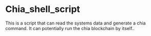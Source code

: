 # Chia_shell_script
This is a script that can read the systems data and generate a chia command. It can potentially run the chia blockchain by itself..
